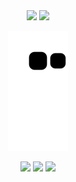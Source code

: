  <div align="center">
    <img height="155em" src="https://github-readme-stats.vercel.app/api?username=RafCarrasco&show_icons=true&theme=github_dark">
    <img height="155em" src="https://github-readme-stats.vercel.app/api/top-langs/?username=RafCarrasco&hide_progress=true&theme=github_dark">
  
<br>


![snake gif](https://github.com/RafCarrasco/RafCarrasco/blob/output/github-contribution-grid-snake.svg)
</div>
<div align="center">
    <a href="https://www.linkedin.com/in/rafael-carrasco-66b7581a3/" target="_blank"><img src="https://img.shields.io/badge/-LinkedIn-%230077B5?style=for-the-badge&logo=linkedin&logoColor=white" target="_blank"></a>
    <a href = "mailto:rafaelcarrasco304@gmail.com"><img src="https://img.shields.io/badge/-Gmail-%23333?style=for-the-badge&logo=gmail&logoColor=white" target="_blank"></a>
  <a href=""><img src="https://img.shields.io/badge/Windows-0078D6?style=for-the-badge&logo=windows&logoColor=white"></a>
</div>
